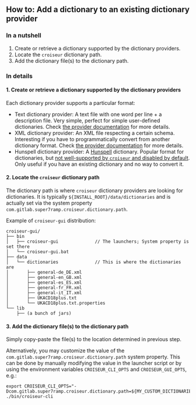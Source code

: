 <!--
SPDX-FileCopyrightText: 2023 Antoine Belvire
SPDX-License-Identifier: GPL-3.0-or-later
-->

## How to: Add a dictionary to an existing dictionary provider

### In a nutshell

1. Create or retrieve a dictionary supported by the dictionary providers.
2. Locate the `croiseur` dictionary path.
3. Add the dictionary file(s) to the dictionary path.

### In details

#### 1. Create or retrieve a dictionary supported by the dictionary providers

Each dictionary provider supports a particular format:

* Text dictionary provider: A text file with one word per line + a description file. Very simple,
  perfect for simple user-defined dictionaries.
  Check [the provider documentation](../../croiseur-dictionary/croiseur-dictionary-txt-plugin/README.md)
  for more details.
* XML dictionary provider: An XML file respecting a certain schema. Interesting if you have to
  programmatically convert from another dictionary format. Check [the provider
  documentation](../../croiseur-dictionary/croiseur-dictionary-xml-codec/README.md)
  for more details.
* Hunspell dictionary provider: A [Hunspell](https://hunspell.github.io/) dictionary. Popular format
  for dictionaries,
  but [not well-supported by `croiseur` and disabled by default](../reference/Available-providers.md).
  Only useful if you have an existing dictionary and no way to convert it.

#### 2. Locate the `croiseur` dictionary path

The dictionary path is where `croiseur` dictionary providers are looking for dictionaries. It is
typically `${INSTALL_ROOT}/data/dictionaries` and is actually set via the system
property `com.gitlab.super7ramp.croiseur.dictionary.path`.

Example of `croiseur-gui` distribution:

```
croiseur-gui/
├── bin
│   ├── croiseur-gui              // The launchers; System property is set there
│   └── croiseur-gui.bat
├── data
│   └── dictionaries              // This is where the dictionaries are
│       ├── general-de_DE.xml
│       ├── general-en_GB.xml
│       ├── general-es_ES.xml
│       ├── general-fr_FR.xml
│       ├── general-it_IT.xml
│       ├── UKACD18plus.txt
│       └── UKACD18plus.txt.properties
└── lib
    ├── (a bunch of jars)
```

#### 3. Add the dictionary file(s) to the dictionary path

Simply copy-paste the file(s) to the location determined in previous step.

Alternatively, you may customize the value of the `com.gitlab.super7ramp.croiseur.dictionary.path`
system property. This can be done by manually modifying the value in the launcher script or by
using the environment variables `CROISEUR_CLI_OPTS` and `CROISEUR_GUI_OPTS`, e.g.:

```
export CROISEUR_CLI_OPTS="-Dcom.gitlab.super7ramp.croiseur.dictionary.path=${MY_CUSTOM_DICTIONARIES}"
./bin/croiseur-cli
```
